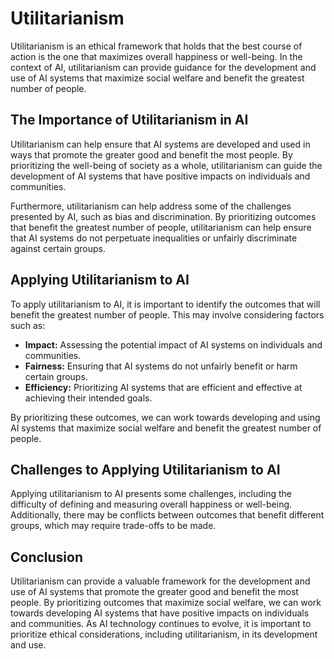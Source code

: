 Utilitarianism
============================================================

Utilitarianism is an ethical framework that holds that the best course of action is the one that maximizes overall happiness or well-being. In the context of AI, utilitarianism can provide guidance for the development and use of AI systems that maximize social welfare and benefit the greatest number of people.

The Importance of Utilitarianism in AI
--------------------------------------

Utilitarianism can help ensure that AI systems are developed and used in ways that promote the greater good and benefit the most people. By prioritizing the well-being of society as a whole, utilitarianism can guide the development of AI systems that have positive impacts on individuals and communities.

Furthermore, utilitarianism can help address some of the challenges presented by AI, such as bias and discrimination. By prioritizing outcomes that benefit the greatest number of people, utilitarianism can help ensure that AI systems do not perpetuate inequalities or unfairly discriminate against certain groups.

Applying Utilitarianism to AI
-----------------------------

To apply utilitarianism to AI, it is important to identify the outcomes that will benefit the greatest number of people. This may involve considering factors such as:

* **Impact:** Assessing the potential impact of AI systems on individuals and communities.
* **Fairness:** Ensuring that AI systems do not unfairly benefit or harm certain groups.
* **Efficiency:** Prioritizing AI systems that are efficient and effective at achieving their intended goals.

By prioritizing these outcomes, we can work towards developing and using AI systems that maximize social welfare and benefit the greatest number of people.

Challenges to Applying Utilitarianism to AI
-------------------------------------------

Applying utilitarianism to AI presents some challenges, including the difficulty of defining and measuring overall happiness or well-being. Additionally, there may be conflicts between outcomes that benefit different groups, which may require trade-offs to be made.

Conclusion
----------

Utilitarianism can provide a valuable framework for the development and use of AI systems that promote the greater good and benefit the most people. By prioritizing outcomes that maximize social welfare, we can work towards developing AI systems that have positive impacts on individuals and communities. As AI technology continues to evolve, it is important to prioritize ethical considerations, including utilitarianism, in its development and use.
